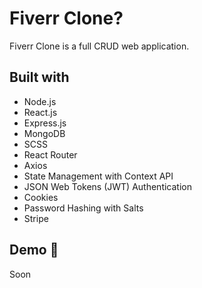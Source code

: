 # Fiverr Clone?
Fiverr Clone is a full CRUD web application. 
## Built with
- Node.js 
- React.js
- Express.js
- MongoDB
- SCSS
- React Router
- Axios
- State Management with Context API
- JSON Web Tokens (JWT) Authentication
- Cookies
- Password Hashing with Salts
- Stripe

## Demo 🚀
Soon 
